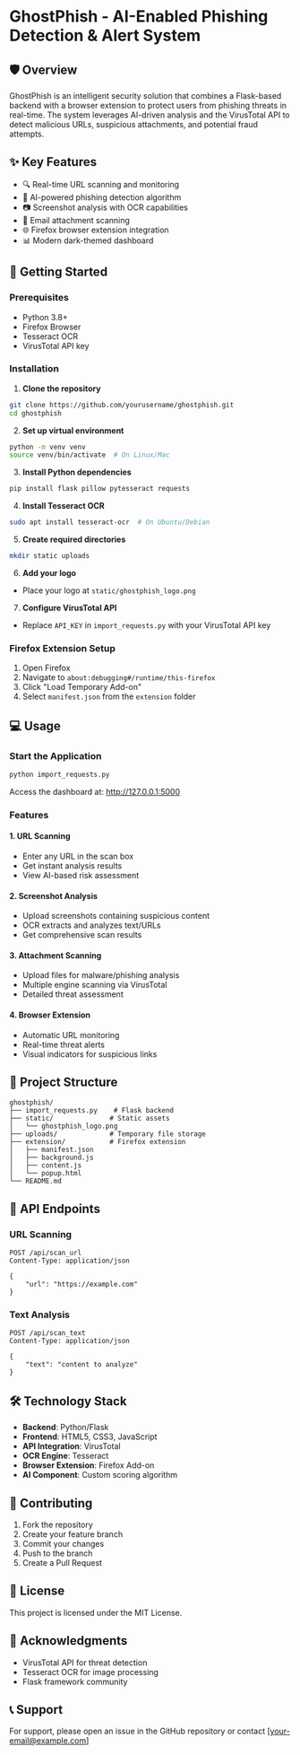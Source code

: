 # GhostPhish - AI-Enabled Phishing Detection & Alert System

## 🛡️ Overview
GhostPhish is an intelligent security solution that combines a Flask-based backend with a browser extension to protect users from phishing threats in real-time. The system leverages AI-driven analysis and the VirusTotal API to detect malicious URLs, suspicious attachments, and potential fraud attempts.

## ✨ Key Features
- 🔍 Real-time URL scanning and monitoring
- 🤖 AI-powered phishing detection algorithm
- 📷 Screenshot analysis with OCR capabilities
- 📎 Email attachment scanning
- 🌐 Firefox browser extension integration
- 📊 Modern dark-themed dashboard

## 🚀 Getting Started

### Prerequisites
- Python 3.8+
- Firefox Browser
- Tesseract OCR
- VirusTotal API key

### Installation

1. **Clone the repository**
```bash
git clone https://github.com/yourusername/ghostphish.git
cd ghostphish
```

2. **Set up virtual environment**
```bash
python -m venv venv
source venv/bin/activate  # On Linux/Mac
```

3. **Install Python dependencies**
```bash
pip install flask pillow pytesseract requests
```

4. **Install Tesseract OCR**
```bash
sudo apt install tesseract-ocr  # On Ubuntu/Debian
```

5. **Create required directories**
```bash
mkdir static uploads
```

6. **Add your logo**
- Place your logo at `static/ghostphish_logo.png`

7. **Configure VirusTotal API**
- Replace `API_KEY` in `import_requests.py` with your VirusTotal API key

### Firefox Extension Setup
1. Open Firefox
2. Navigate to `about:debugging#/runtime/this-firefox`
3. Click "Load Temporary Add-on"
4. Select `manifest.json` from the `extension` folder

## 💻 Usage

### Start the Application
```bash
python import_requests.py
```
Access the dashboard at: http://127.0.0.1:5000

### Features

#### 1. URL Scanning
- Enter any URL in the scan box
- Get instant analysis results
- View AI-based risk assessment

#### 2. Screenshot Analysis
- Upload screenshots containing suspicious content
- OCR extracts and analyzes text/URLs
- Get comprehensive scan results

#### 3. Attachment Scanning
- Upload files for malware/phishing analysis
- Multiple engine scanning via VirusTotal
- Detailed threat assessment

#### 4. Browser Extension
- Automatic URL monitoring
- Real-time threat alerts
- Visual indicators for suspicious links

## 🔧 Project Structure
```
ghostphish/
├── import_requests.py    # Flask backend
├── static/              # Static assets
│   └── ghostphish_logo.png
├── uploads/             # Temporary file storage
├── extension/           # Firefox extension
│   ├── manifest.json
│   ├── background.js
│   ├── content.js
│   └── popup.html
└── README.md
```

## 🔌 API Endpoints

### URL Scanning
```http
POST /api/scan_url
Content-Type: application/json

{
    "url": "https://example.com"
}
```

### Text Analysis
```http
POST /api/scan_text
Content-Type: application/json

{
    "text": "content to analyze"
}
```

## 🛠️ Technology Stack
- **Backend**: Python/Flask
- **Frontend**: HTML5, CSS3, JavaScript
- **API Integration**: VirusTotal
- **OCR Engine**: Tesseract
- **Browser Extension**: Firefox Add-on
- **AI Component**: Custom scoring algorithm

## 🤝 Contributing
1. Fork the repository
2. Create your feature branch
3. Commit your changes
4. Push to the branch
5. Create a Pull Request

## 📝 License
This project is licensed under the MIT License.

## 🙏 Acknowledgments
- VirusTotal API for threat detection
- Tesseract OCR for image processing
- Flask framework community

## 📞 Support
For support, please open an issue in the GitHub repository or contact [your-email@example.com]
